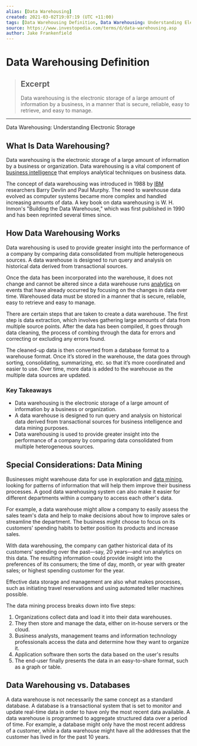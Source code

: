 ```yaml
---
alias: [Data Warehousing]
created: 2021-03-02T19:07:19 (UTC +11:00)
tags: [Data Warehousing Definition, Data Warehousing: Understanding Electronic Storage]
source: https://www.investopedia.com/terms/d/data-warehousing.asp
author: Jake Frankenfield
---
```


# Data Warehousing Definition

> ## Excerpt
> Data warehousing is the electronic storage of a large amount of information by a business, in a manner that is secure, reliable, easy to retrieve, and easy to manage.

---

Data Warehousing: Understanding Electronic Storage
## What Is Data Warehousing?

Data warehousing is the electronic storage of a large amount of information by a business or organization. Data warehousing is a vital component of [business intelligence](https://www.investopedia.com/terms/b/business-intelligence-bi.asp) that employs analytical techniques on business data.

The concept of data warehousing was introduced in 1988 by [IBM](https://www.investopedia.com/articles/investing/032016/top-3-mutual-fund-holders-ibm-vfinx-vtsmx.asp) researchers Barry Devlin and Paul Murphy. The need to warehouse data evolved as computer systems became more complex and handled increasing amounts of data. A key book on data warehousing is W. H. Inmon's "Building the Data Warehouse," which was first published in 1990 and has been reprinted several times since.

## How Data Warehousing Works

Data warehousing is used to provide greater insight into the performance of a company by comparing data consolidated from multiple heterogeneous sources. A data warehouse is designed to run query and analysis on historical data derived from transactional sources.

Once the data has been incorporated into the warehouse, it does not change and cannot be altered since a data warehouse runs [analytics](https://www.investopedia.com/terms/d/data-analytics.asp) on events that have already occurred by focusing on the changes in data over time. Warehoused data must be stored in a manner that is secure, reliable, easy to retrieve and easy to manage.

There are certain steps that are taken to create a data warehouse. The first step is data extraction, which involves gathering large amounts of data from multiple source points. After the data has been compiled, it goes through data cleaning, the process of combing through the data for errors and correcting or excluding any errors found.

The cleaned-up data is then converted from a database format to a warehouse format. Once it’s stored in the warehouse, the data goes through sorting, consolidating, summarizing, etc. so that it’s more coordinated and easier to use. Over time, more data is added to the warehouse as the multiple data sources are updated.

### Key Takeaways

-   Data warehousing is the electronic storage of a large amount of information by a business or organization.
-   A data warehouse is designed to run query and analysis on historical data derived from transactional sources for business intelligence and data mining purposes.
-   Data warehousing is used to provide greater insight into the performance of a company by comparing data consolidated from multiple heterogeneous sources.

## Special Considerations: Data Mining

Businesses might warehouse data for use in exploration and [data mining](https://www.investopedia.com/terms/d/datamining.asp), looking for patterns of information that will help them improve their business processes. A good data warehousing system can also make it easier for different departments within a company to access each other's data.

For example, a data warehouse might allow a company to easily assess the sales team's data and help to make decisions about how to improve sales or streamline the department. The business might choose to focus on its customers’ spending habits to better position its products and increase sales.

With data warehousing, the company can gather historical data of its customers’ spending over the past—say, 20 years—and run analytics on this data. The resulting information could provide insight into the preferences of its consumers; the time of day, month, or year with greater sales; or highest spending customer for the year.

Effective data storage and management are also what makes processes, such as initiating travel reservations and using automated teller machines possible.

The data mining process breaks down into five steps:

1.  Organizations collect data and load it into their data warehouses.
2.  They then store and manage the data, either on in-house servers or the cloud.
3.  Business analysts, management teams and information technology professionals access the data and determine how they want to organize it.
4.  Application software then sorts the data based on the user's results
5.  The end-user finally presents the data in an easy-to-share format, such as a graph or table.

## Data Warehousing vs. Databases

A data warehouse is not necessarily the same concept as a standard database. A database is a transactional system that is set to monitor and update real-time data in order to have only the most recent data available. A data warehouse is programmed to aggregate structured data over a period of time. For example, a database might only have the most recent address of a customer, while a data warehouse might have all the addresses that the customer has lived in for the past 10 years.
